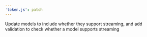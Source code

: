 ```yaml
---
'token.js': patch
---
```


Update models to include whether they support streaming, and add validation to check whether a model supports streaming
